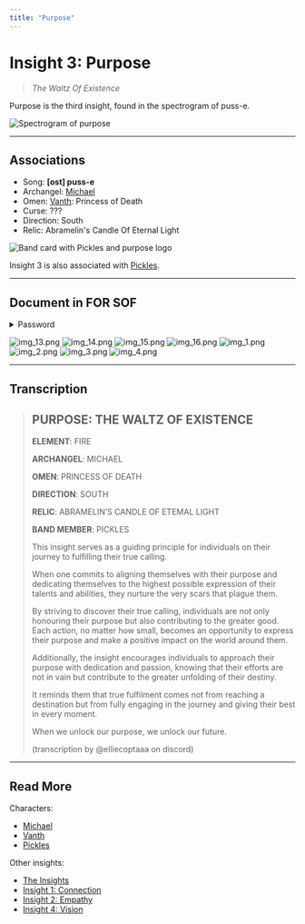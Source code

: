 ```yaml
---
title: "Purpose"
---
```

# Insight 3: Purpose

>*The Waltz Of Existence*

Purpose is the third insight, found in the spectrogram of puss-e.

![Spectrogram of purpose](../../Resources/lore/insights/purpose/purpose_spectogram.png)

***

## Associations

- Song: **[ost] puss-e**
- Archangel: [Michael](../characters/michael)
- Omen: [Vanth](../characters/vanth): Princess of Death
- Curse: ???
- Direction: South
- Relic: Abramelin's Candle Of Eternal Light

![Band card with Pickles and purpose logo](../../Resources/characters/band-cards.png)

Insight 3 is also associated with [Pickles](../characters/pickles).

***

## Document in FOR SOF

<details class="password">
  <summary>Password</summary>

`purpose`
</details>

![img_13.png](../../Resources/lore/insights/purpose/img_13.png)
![img_14.png](../../Resources/lore/insights/purpose/img_14.png)
![img_15.png](../../Resources/lore/insights/purpose/img_15.png)
![img_16.png](../../Resources/lore/insights/purpose/img_16.png)
![img_1.png](../../Resources/lore/insights/purpose/img_1.png)
![img_2.png](../../Resources/lore/insights/purpose/img_2.png)
![img_3.png](../../Resources/lore/insights/purpose/img_3.png)
![img_4.png](../../Resources/lore/insights/purpose/img_4.png)

***

## Transcription

>## PURPOSE: THE WALTZ OF EXISTENCE 
>
> **ELEMENT**: FIRE
>
> **ARCHANGEL**: MICHAEL
>
> **OMEN**: PRINCESS OF DEATH
>
> **DIRECTION**: SOUTH
>
> **RELIC**: ABRAMELIN’S CANDLE OF ETEMAL LIGHT
>
> **BAND MEMBER**: PICKLES
>
> This insight serves as a guiding principle for individuals on their journey to fulfilling their true calling. 
>
> When one commits to aligning themselves with their purpose and dedicating themselves to the highest possible expression of their talents and abilities, they nurture the very scars that plague them.
>
> By striving to discover their true calling, individuals are not only honouring their purpose but also contributing to the greater good. Each action, no matter how small, becomes an opportunity to express their purpose and make a positive impact on the world around them. 
>
> Additionally, the insight encourages individuals to approach their purpose with dedication and passion, knowing that their efforts are not in vain but contribute to the greater unfolding of their destiny.
>
> It reminds them that true fulfilment comes not from reaching a destination but from fully engaging in the journey and giving their best in every moment.
>
> When we unlock our purpose, we unlock our future.
>
> (transcription by @elliecoptaaa on discord)

***

## Read More

Characters:

- [Michael](../characters/michael)
- [Vanth](../characters/vanth)
- [Pickles](../characters/pickles)

Other insights:

- [The Insights](insights)
- [Insight 1: Connection](insight1-connection)
- [Insight 2: Empathy](insight2-empathy)
- [Insight 4: Vision](insight4-vision)
